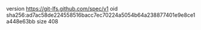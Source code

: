 version https://git-lfs.github.com/spec/v1
oid sha256:ad7ac58de224558516bacc7ec70224a5054b64a238877401e9e8ce1a448e63bb
size 408
